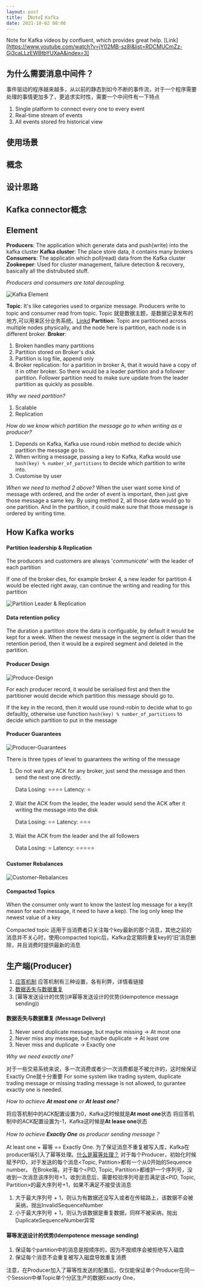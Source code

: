 ```yaml
---
layout: post
title: 【Note】Kafka
date: 2021-10-02 00:00
---
```


Note for Kafka videos by confluent, which provides great help.
[Link][https://www.youtube.com/watch?v=jY02MB-sz8I&list=RDCMUCmZz-Gj3caLLzEWBtbYUXaA&index=3]

## 为什么需要消息中间件？

事件驱动的程序越来越多，从以前的静态到如今不断的事件流，对于一个程序需要处理的事情更加多了，更追求实时性，需要一个中间件有一下特点

1. Single platform to connect every one to every event
2. Real-time stream of events
3. All events stored fro historical view

## 使用场景



## 概念



## 设计思路



## Kafka connector概念





## Element

**Producers**: The application which generate data and push(write) into the kafka cluster
**Kafka cluster**: The place store data, it contains many brokers
**Consumers**: The applicatin which poll(read) data from the Kafka cluster
**Zookeeper**: Used for cluster management, failure detection & recovery, basically all the distrubuted stuff.

*Producers and consumers are total decoupling.*

![Kafka Element](https://typora-1302119905.cos.ap-nanjing.myqcloud.com/Coding/%E6%88%AA%E5%B1%8F2021-10-01%20%E4%B8%8B%E5%8D%885.49.32.png)

**Topic**: It's like categories used to organize message. Producers write to topic and consumer read from topic. Topic 就是数据主题，是数据记录发布的地方,可以用来区分业务系统。[Linkd](https://kafka.apachecn.org/intro.html)
**Partition**: Topic are partitioned across multiple nodes physically, and the node here is partition, each node is in different broker.
**Broker**: 

1. Broken handles many partitions
2. Partition stored on Broker's disk
3. Partition is log file, append only
4. Broker replication: for a partition in broker A, that it would have a copy of it in other broker. So there would be a leader partition and a follower partition. Follower partition need to make sure update from the leader partition as quickly as possible.

*Why we need partition?*

1. Scalable
2. Replication

*How do we know which partition the message go to when writing as a producer?*

1. Depends on Kafka, Kafka use round robin method to decide which partition the message go to.
2. When writing a message, passing a key to Kafka, Kafka would use `hash(key) % number_of_partitions` to decide which partition to write into.
3. Customise by user

*When we need to method 2 above?*
When the user want some kind of message with ordered, and the order of event is important, then just give those message a same key. By using method 2, all those data would go to one partition. And In the partition, it could make sure that those message is ordered by writing time.

## How Kafka works

#### **Partition leadership & Replication**

The producers and customers are always '*communicate*' with the leader of each partition

If one of the broker dies, for example broker 4, a new leader for partition 4 would be elected right away, can continue the writing and reading for this partition

![Partition Leader & Replication](https://typora-1302119905.cos.ap-nanjing.myqcloud.com/Coding/Partition-Leadership.png)

#### **Data retention policy**

The duration a partition store the data is configuable, by default it would be kept for a week. 
When the newest message in the segment is older than the retention period, then it would be a expired segment and deleted in the partition. 

#### **Producer Design**

![Produce-Design](https://typora-1302119905.cos.ap-nanjing.myqcloud.com/Coding/Producer-Design.png)

For each producer record, it would be serialised first and then the partitioner would decide which partition this message should go to. 

If the key in the record, then it would use round-robin to decide what to go defaultly, otherwise use function `hash(key) % number_of_partitions`  to decide which partition to put in the message

#### <a name="ProducerGuarantees">**Producer Guarantees**</a>

 ![Producer-Guarantees](https://typora-1302119905.cos.ap-nanjing.myqcloud.com/Coding/producer-guarantees.png)

There is three types of level to guarantees the writing of the message

1. Do not wait any ACK for any broker, just send the message and then send the next one directly.

   Data Losing: ⭐️⭐️⭐️⭐️
   Latency: ⭐️

2. Wait the ACK from the leader, the leader would send the ACK after it writing the message into the disk

   Data Losing: ⭐️⭐️
   Latency: ⭐️⭐️⭐️

3. Wait the ACK from the leader and the all followers

   Data Losing: ⭐️
   Latency: ⭐️⭐️⭐️⭐️⭐️

#### **Customer Rebalances**

![Customer-Rebalances](https://typora-1302119905.cos.ap-nanjing.myqcloud.com/Coding/Customer-Rebalance.png)

#### **Compacted Topics**

When the consumer only want to know the lastest log message for a key(It measn for each message, it need to have a kep). The log only keep the newest value of a key

Compacted topic 适用于当消费者只关注每个key最新的那个消息，其他之前的消息并不关心时，使用compacted topic后，Kafka会定期将重复key的‘旧’消息删除，并且消费时提供最新的消息

## 生产端(Producer)

1. [应答机制](#ProducerGuarantees)
   应答机制有三种设置，各有利弊，详情看链接
2. [数据丢失与数据重复](#数据丢失与数据重复 (Message Delivery))
3. [幂等发送设计的优势](#幂等发送设计的优势(Idempotence message sending))









#### 数据丢失与数据重复 (Message Delivery)

1. Never send duplicate message, but maybe missing -> At most one
2. Never miss any message, but maybe duplicate -> At least one
3. Never miss and duplicate -> Exactly one

*Why we need exactly one?*

对于一些交易系统来说，多一次消费或者少一次消费都是不被允许的，这时候保证Exactly One就十分重要
For some system like trading system, duplicate trading message or missing trading message is not allowed, to gurantee exactly one is needed.

*How to achieve **At most one** or **At least one**?*

将应答机制中的ACK配置设置为0，Kafka这时候就是**At most one**状态
将应答机制中的ACK配置设置为-1，Kafka这时候是**At lease one**状态

*How to achieve **Exactly One** as producer sending message？*

At least one + 幂等 == Exactly One.  为了保证消息不重复被写入库，Kafka在producer端引入了幂等处理。[什么是幂等处理？](https://zh.wikipedia.org/wiki/%E5%86%AA%E7%AD%89)
对于每个Producer，初始化时候赋予PID，对于发送的每个消息<Topic, Patition>都有一个从0开始的Sequence number。
在Broke端，对于每个<PID, Topic, Partition>都维护一个序列号，没收到一次消息该序列号+1，收到消息后，需要校验序列号是否满足该<PID, Topic, Partition>的最大序列号+1，如果不满足不接受该消息

1. 大于最大序列号 + 1，则认为有数据还没写入或者在传输路上，该数据不会被采纳，抛出InvalidSequenceNumber
2. 小于最大序列号 + 1，则认为该数据是重复数据，同样不被采纳，抛出DuplicateSequenceNumber异常

#### 幂等发送设计的优势(Idempotence message sending)

1. 保证每个partition中的消息是按顺序的，因为不按顺序会被拒绝写入磁盘
2. 保证每个消息不会重复被写入磁盘导致重复消费

注意，在Producer加入了幂等性发送的配置后，仅仅能保证单个Producer在同一个Session中单Topic单个分区生产的数据Exactly One，

